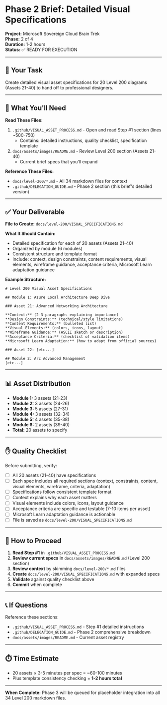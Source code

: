 # Phase 2 Brief: Detailed Visual Specifications

**Project:** Microsoft Sovereign Cloud Brain Trek  
**Phase:** 2 of 4  
**Duration:** 1-2 hours  
**Status:** ✅ READY FOR EXECUTION  

---

## 🎯 Your Task

Create detailed visual asset specifications for 20 Level 200 diagrams (Assets 21-40) to hand off to professional designers.

---

## 📂 What You'll Need

**Read These Files:**
1. `.github/VISUAL_ASSET_PROCESS.md` - Open and read Step #1 section (lines ~500-750)
   - Contains: detailed instructions, quality checklist, specification template
2. `docs/assets/images/README.md` - Review Level 200 section (Assets 21-40)
   - Current brief specs that you'll expand

**Reference These Files:**
- `docs/level-200/*.md` - All 34 markdown files for context
- `.github/DELEGATION_GUIDE.md` - Phase 2 section (this brief's detailed version)

---

## ✅ Your Deliverable

**File to Create:** `docs/level-200/VISUAL_SPECIFICATIONS.md`

**What It Should Contain:**
- Detailed specification for each of 20 assets (Assets 21-40)
- Organized by module (6 modules)
- Consistent structure and template format
- Include: context, design constraints, content requirements, visual elements, wireframe guidance, acceptance criteria, Microsoft Learn adaptation guidance

**Example Structure:**
```
# Level 200 Visual Asset Specifications

## Module 1: Azure Local Architecture Deep Dive

### Asset 21: Advanced Networking Architecture

**Context:** (2-3 paragraphs explaining importance)
**Design Constraints:** (technical/style limitations)
**Content Requirements:** (bulleted list)
**Visual Elements:** (colors, icons, layout)
**Wireframe Guidance:** (ASCII sketch or description)
**Acceptance Criteria:** (checklist of validation items)
**Microsoft Learn Adaptation:** (how to adapt from official sources)

### Asset 22: [etc...]

## Module 2: Arc Advanced Management
[etc...]
```

---

## 📊 Asset Distribution

- **Module 1:** 3 assets (21-23)
- **Module 2:** 3 assets (24-26)
- **Module 3:** 5 assets (27-31)
- **Module 4:** 3 assets (32-34)
- **Module 5:** 4 assets (35-38)
- **Module 6:** 2 assets (39-40)
- **Total:** 20 assets to specify

---

## ✋ Quality Checklist

Before submitting, verify:
- [ ] All 20 assets (21-40) have specifications
- [ ] Each spec includes all required sections (context, constraints, content, visual elements, wireframe, criteria, adaptation)
- [ ] Specifications follow consistent template format
- [ ] Context explains why each asset matters
- [ ] Visual elements include colors, icons, layout guidance
- [ ] Acceptance criteria are specific and testable (7-10 items per asset)
- [ ] Microsoft Learn adaptation guidance is actionable
- [ ] File is saved as `docs/level-200/VISUAL_SPECIFICATIONS.md`

---

## 🚀 How to Proceed

1. **Read Step #1** in `.github/VISUAL_ASSET_PROCESS.md`
2. **Review current specs** in `docs/assets/images/README.md` (Level 200 section)
3. **Review context** by skimming `docs/level-200/*.md` files
4. **Create** `docs/level-200/VISUAL_SPECIFICATIONS.md` with expanded specs
5. **Validate** against quality checklist above
6. **Commit** when complete

---

## 📞 If Questions

Reference these sections:
- `.github/VISUAL_ASSET_PROCESS.md` - Step #1 detailed instructions
- `.github/DELEGATION_GUIDE.md` - Phase 2 comprehensive breakdown
- `docs/assets/images/README.md` - Current asset registry

---

## ⏱️ Time Estimate

- 20 assets × 3-5 minutes per spec = ~60-100 minutes
- Plus template consistency checking = **1-2 hours total**

---

**When Complete:** Phase 3 will be queued for placeholder integration into all 34 Level 200 markdown files.
